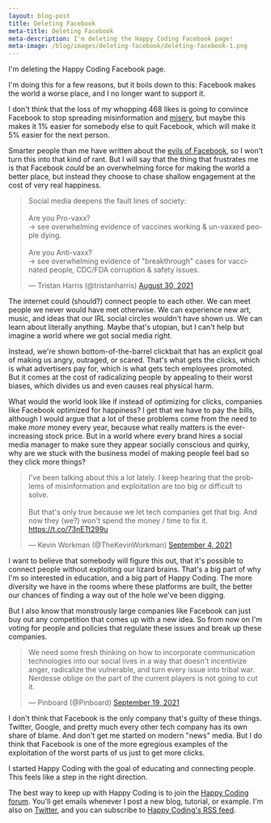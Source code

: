 ```yaml
---
layout: blog-post
title: Deleting Facebook
meta-title: Deleting Facebook
meta-description: I'm deleting the Happy Coding Facebook page!
meta-image: /blog/images/deleting-facebook/deleting-facebook-1.png
---
```


I'm deleting the Happy Coding Facebook page.

I'm doing this for a few reasons, but it boils down to this: Facebook makes the world a worse place, and I no longer want to support it.

I don't think that the loss of my whopping 468 likes is going to convince Facebook to stop spreading misinformation and [misery](https://shesabeast.substack.com/p/instagram-is-essentially-a-weight), but maybe this makes it 1% easier for somebody else to quit Facebook, which will make it 5% easier for the next person.

Smarter people than me have written about the [evils of Facebook](https://pluralistic.net/2021/09/22/kropotkin-graeber/#zuckerveganism), so I won't turn this into that kind of rant. But I will say that the thing that frustrates me is that Facebook *could* be an overwhelming force for making the world a better place, but instead they choose to chase shallow engagement at the cost of very real happiness.

<blockquote class="twitter-tweet" data-conversation="none" data-dnt="true"><p lang="en" dir="ltr">Social media deepens the fault lines of society:<br><br>Are you Pro-vaxx? <br>-&gt; see overwhelming evidence of vaccines working &amp; un-vaxxed people dying.<br><br>Are you Anti-vaxx? <br>-&gt; see overwhelming evidence of &quot;breakthrough&quot; cases for vaccinated people, CDC/FDA corruption &amp; safety issues.</p>&mdash; Tristan Harris (@tristanharris) <a href="https://twitter.com/tristanharris/status/1432353963643482115?ref_src=twsrc%5Etfw">August 30, 2021</a></blockquote> <script async src="https://platform.twitter.com/widgets.js" charset="utf-8"></script>

The internet could (should?) connect people to each other. We can meet people we never would have met otherwise. We can experience new art, music, and ideas that our IRL social circles wouldn't have shown us. We can learn about literally anything. Maybe that's utopian, but I can't help but imagine a world where we got social media right.

Instead, we're shown bottom-of-the-barrel clickbait that has an explicit goal of making us angry, outraged, or scared. That's what gets the clicks, which is what advertisers pay for, which is what gets tech employees promoted. But it comes at the cost of radicalizing people by appealing to their worst biases, which divides us and even causes real physical harm.

What would the world look like if instead of optimizing for clicks, companies like Facebook optimized for happiness? I get that we have to pay the bills, although I would argue that a lot of these problems come from the need to make *more* money every year, because what really matters is the ever-increasing stock price. But in a world where every brand hires a social media manager to make sure they appear socially conscious and quirky, why are we stuck with the business model of making people feel bad so they click more things?

<blockquote class="twitter-tweet" data-dnt="true"><p lang="en" dir="ltr">I&#39;ve been talking about this a lot lately. I keep hearing that the problems of misinformation and exploitation are too big or difficult to solve.<br><br>But that&#39;s only true because we let tech companies get that big. And now they (we?) won&#39;t spend the money / time to fix it. <a href="https://t.co/73nETt299u">https://t.co/73nETt299u</a></p>&mdash; Kevin Workman (@TheKevinWorkman) <a href="https://twitter.com/TheKevinWorkman/status/1434190050640601092?ref_src=twsrc%5Etfw">September 4, 2021</a></blockquote> <script async src="https://platform.twitter.com/widgets.js" charset="utf-8"></script>

I want to believe that somebody will figure this out, that it's possible to connect people without exploiting our lizard brains. That's a big part of why I'm so interested in education, and a big part of Happy Coding. The more diversity we have in the rooms where these platforms are built, the better our chances of finding a way out of the hole we've been digging.

But I also know that monstrously large companies like Facebook can just buy out any competition that comes up with a new idea. So from now on I'm voting for people and policies that regulate these issues and break up these companies.

<blockquote class="twitter-tweet" data-conversation="none" data-dnt="true"><p lang="en" dir="ltr">We need some fresh thinking on how to incorporate communication technologies into our social lives in a way that doesn&#39;t incentivize anger, radicalize the vulnerable, and turn every issue into tribal war. Nerdesse oblige on the part of the current players is not going to cut it.</p>&mdash; Pinboard (@Pinboard) <a href="https://twitter.com/Pinboard/status/1439675330894057472?ref_src=twsrc%5Etfw">September 19, 2021</a></blockquote> <script async src="https://platform.twitter.com/widgets.js" charset="utf-8"></script>

I don't think that Facebook is the only company that's guilty of these things. Twitter, Google, and pretty much every other tech company has its own share of blame. And don't get me started on modern "news" media. But I do think that Facebook is one of the more egregious examples of the exploitation of the worst parts of us just to get more clicks.

I started Happy Coding with the goal of educating and connecting people. This feels like a step in the right direction.

The best way to keep up with Happy Coding is to join the [Happy Coding forum](https://forum.happycoding.io). You'll get emails whenever I post a new blog, tutorial, or example. I'm also on [Twitter](https://twitter.com/TheKevinWorkman), and you can subscribe to [Happy Coding's RSS feed](/feed.xml).
